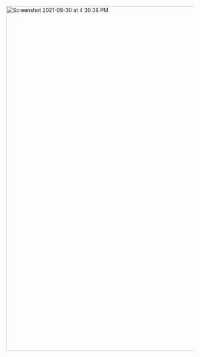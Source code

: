 

<img width="924" alt="Screenshot 2021-09-30 at 4 30 38 PM" src="https://user-images.githubusercontent.com/43926105/135443824-67db17f3-9f43-4f2e-841d-0fb8dcf02bb4.png">
